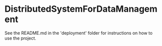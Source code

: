 # DistributedSystemForDataManagement

See the README.md in the 'deployment' folder for instructions on how to use the project.
